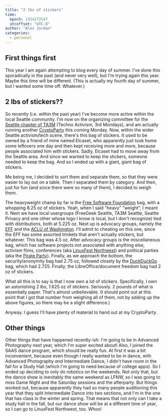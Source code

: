 ```yaml
---
title: "2 lbs of stickers"
time:
  epoch: 1434272547
  utcoffset: "UTC-8"
author: "Alex Jordan"
categories:
  - personal
---
```


## First things first

This year I am again attempting to blog every day of summer. I've done this sporadically in the past (and never very well), but I'm trying again this year. Maybe this time will be different. (This is actually my fourth day of summer, but I wanted some time off. Whatever.)

## 2 lbs of stickers??

So recently (i.e. within the past year) I've become more active within the local Seattle community. I'm now on the organizing committee for the [Seattle chapter of TA3M][1] (Techno Activism, 3rd Mondays), and am actually running another [CryptoParty][2] this coming Monday. Now, within the wider Seattle activism/tech scene, there's this bag of stickers. It used to be owned by a friend of mine named Elcaset, who apparently just took home some leftovers one day and then kept receiving more and more, because people associated him with stickers. Sadly, Elcaset had to move away from the Seattle area. And since we wanted to keep the stickers, someone needed to keep the bag. And so I ended up with a giant, giant bag of stickers.

Me being me, I decided to sort them and separate them, so that they were easier to lay out on a table. Then I separated them by category. And then, just for fun (and since there were so many of them), I decided to weigh them.

The heavyweight champ by far is the [Free Software Foundation][3] bag, with a whopping 8.25 oz of stickers. Yeah, when I said "heavy" "weight", I meant it. Next we have local usergroups (FreeGeek Seattle, TA3M Seattle, Seattle Privacy and one other whose logo I know is local, but I don't recognize) tied with distributions, both at 5.225 oz. Next up is advocacy groups, namely the [EFF][4] and the [ACLU of Washington][5]. I'll admit to cheating on this one, since the EFF has some assorted trinkets that aren't actually stickers, but whatever. This bag was 4.5 oz. After advocacy groups is the miscellaneous bag, which has software projects not associated with anything else, activism films, conferences (aka [LinuxFest Northwest][6]) and political parties (aka the [Pirate Party][7]). Finally, as we approach the bottom,  the security/anonymity bag had 2.75 oz, followed closely by the [DuckDuckGo][8] bag, which had 2.725. Finally, the LibreOffice/document freedom bag had 2 oz of stickers.

What all this is to say is that I now own a _lot_ of stickers. Specifically, I own an astonishing 2 _lbs_, 1.625 oz of stickers. Seriously. 2 pounds of what is essentially paper. That's almost unbelievable. (I should point out at this point that I got that number from weighing all of them, not by adding up the above figures, so there may be a slight difference.)

Anyway. I guess I'll have plenty of material to hand out at my CryptoParty.

## Other things

Other things that have happened recently-ish: I'm going to be in Advanced Photography next year, which I'm super excited about! Also, I joined the SAAS dance program, which should be really fun. At first it was a bit inconvenient, because even though I really wanted to be in dance, with Advanced Photography _and_ Intermediate Dance, I didn't have room in the fall for a Study Hall (which I'm going to need because of college apps). So I ended up deciding to only do robotics on the weekends. Not only that, but the dance show is inevitably the same weekend as LFNW, so I was going to miss Game Night and the Saturday sessions and the afterparty. But things worked out, because apparently they had so many people auditioning this year that they split Intermediate Dance into two sections, and I'm in the one that has class in the winter and spring. That means that not only can I take a study hall in the fall, but our dance show will be at a different time of year, so I can go to LinuxFest Northwest, too. Whoo!

 [1]: https://wiki.openitp.org/events:techno-activism_3rd_mondays:seattle
 [2]: https://cryptoparty.in/
 [3]: https://fsf.org/
 [4]: https://eff.org/
 [5]: https://aclu-wa.org/
 [6]: https://linuxfestnorthwest.org/
 [7]: https://uspirates.org/
 [8]: https://duckduckgo.com/
